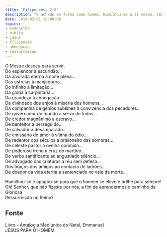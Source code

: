 ```yaml
---
title: "Filipenses, 2:8"
description: “E achado em forma como homem, humilhou-se a si mesmo, sendo obediente até à morte de cruz” - Paulo
date: 2019-02-01 19:00:00
topics: 
- evangelho
- biblia
- jesus
- filipenses
- abnegacao
- ressurreicao
---
```


O Mestre desceu para servir.  
Do esplendor à escuridão...  
Da alvorada eterna à noite plena...  
Das estrelas à manjedoura...  
Do infinito à limitação...  
Da glória à carpintaria...  
Da grandeza à abnegação...  
Da divindade dos anjos à miséria dos homens...  
Da companhia de gênios sublimes à convivência dos pecadores...  
De governador do mundo a servo de todos...  
De credor magnânimo a escravo...  
De benfeitor a perseguido...  
De salvador a desamparado...  
De emissário do amor à vítima do ódio...  
De redentor dos séculos a prisioneiro das sombras...  
De celeste pastor à ovelha oprimida...  
De poderoso trono à cruz do martírio...  
Do verbo santificante ao angustiado silêncio...  
De advogado das criaturas a réu sem defesa...  
Dos braços dos amigos ao contacto de ladrões...  
De doador da vida eterna a sentenciado no vale da morte...  

Humilhou-se e apagou-se para que o homem se eleve e brilhe para sempre!  
Oh! Senhor, que não fizeste por nós, a fim de aprendermos o caminho da Gloriosa  
Ressurreição no Reino?  

## Fonte
Livro - Antalogia Mediúnica do Natal, Emmanuel  
JESUS PARA O HOMEM.
